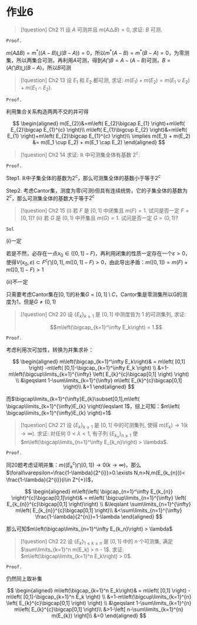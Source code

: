 # 作业6

> [!question] Ch2 11
> 设 $A$ 可测并且 $m(A \triangle B) = 0$, 求证: $B$ 可测.

`Proof.`

$m(A\Delta B)=m^{*}\left( (A-B)\bigcup(B-A) \right)=0$，所以$m^{*}(A-B)=m^{*}(B-A)=0$，为零测集，所以两集合可测，再利用$A$可测，得到$A\bigcap B=A-(A-B)$可测，$B=\left( A\bigcap B \right)\bigcup(B-A)$，所以$B$可测


> [!question] Ch2 13
> 设 $E_1$ 和 $E_2$ 都可测, 求证: $m(E_1) + m(E_2) = m(E_1 \cup E_2) + m(E_1 \cap E_2)$.

`Proof.`

利用集合关系构造两两不交的并可得

$$
\begin{aligned}
m(E_{2})&=m\left( E_{2}\bigcap E_{1} \right)+m\left( E_{2}\bigcap E_{1}^{c} \right)\\
m\left( E_{1}\bigcup E_{2} \right)&=m\left(  E_{1} \right)+m\left( E_{2}\bigcap E_{1}^{c} \right)\\
\implies m(E_1) + m(E_2) &= m(E_1 \cup E_2) + m(E_1 \cap E_2)
\end{aligned}
$$




> [!question] Ch2 14
> 求证: $\mathbb{R}$ 中可测集全体有基数 $2^{c}$.

`Proof.`

Step1. $\mathbb{R}$中子集全体的基数为$2^{c}$，那么可测集全体的基数小于等于$2^{c}$

Step2. 考虑Cantor集，测度为零(可测)但具有连续统势，它的子集全体的基数为$2^{c}$，那么可测集全体的基数大于等于$2^{c}$


> [!question] Ch2 15
>  (i) 若 $F$ 是 $[0, 1]$ 中闭集且 $m(F) = 1$. 试问是否一定 $F = [0, 1]$?
> (ii) 若 $G$ 是 $(0, 1)$ 中开集且 $m(G) = 1$. 试问是否一定 $G = (0, 1)$?

`Sol`

(i)一定

若是不然，必存在一点$x_{0}\in \left( [0,1]-F \right)$，再利用闭集的性质一定存在一个$\varepsilon > 0$，使得$V(x_{0},\varepsilon)\subset F^{c}\bigcap[0,1],m\left( [0,1]-F\right)>0$，由此导出矛盾：$m\left( [0,1] \right)=m\left( F \right)+m([0,1]-F)>1$

(ii)不一定

只需要考虑Cantor集在$[0,1]$的补集$G=[0,1]\setminus C$，Cantor集是零测集所以G的测度为1，但是$G\neq (0,1)$





> [!question] Ch2 20
> 设 $\{E_k\}_{k \geq 1}$ 是 $[0, 1]$ 中测度皆为 1 的可测集列, 求证:
> 
> $$m\left(\bigcap_{k=1}^\infty E_k\right) = 1.$$
> 

`Proof.`

考虑利用次可加性，转换为并集求补：

$$
\begin{aligned}
m\left(\bigcap_{k=1}^\infty E_k\right)& = m\left( [0,1] \right) -m\left( [0,1]-\bigcap_{k=1}^\infty E_k \right) \\
&=1-m\left(\bigcup\limits_{k=1}^{\infty} \left( E_{k}^{c}\bigcap[0,1] \right) \right) \\
&\geqslant 1-\sum\limits_{k=1}^{\infty} m\left( E_{k}^{c}\bigcap[0,1] \right)\\
&=1
\end{aligned}
$$

而$\bigcap\limits_{k=1}^{\infty}E_{k}\subset[0,1],m\left( \bigcap\limits_{k=1}^{\infty}E_{k} \right)\leqslant 1$，综上可知：$m\left( \bigcap\limits_{k=1}^{\infty}E_{k} \right)=1$



> [!question] Ch2 21
> 设 $\{E_k\}_{k \geq 1}$ 是 $[0, 1]$ 中的可测集列, 使得 $m(E_k) \to 1 (k \to \infty)$. 
> 求证: 对任何 $0 < \lambda < 1$, 有子列 $\{E_{k_n}\}_{n \geq 1}$ 使 $m\left(\bigcap\limits_{n=1}^\infty E_{k_n}\right) > \lambda$.

`Proof.`

同20题考虑证明并集：$m\left( (E_{k}^{c})\bigcap[0,1] \right)\to 0(k\to \infty)$，那么$\forall\varepsilon=\frac{1-\lambda}{2^{i}}>0.\exists N,n>N,m(E_{k_{n}})< \frac{1-\lambda}{2^{i}}(i\in Z^{+})$，

$$
\begin{aligned}
m\left(\left( \bigcap_{n=1}^\infty E_{k_{n}} \right)^{c}\bigcap[0,1]\right)& = m\left( \bigcup\limits_{n=1}^{\infty} \left( E_{k_{n}}^{c}\bigcap[0,1] \right)\right) \\
&\leqslant \sum\limits_{n=1}^{\infty} m\left( E_{k_{n}}^{c}\bigcap[0,1] \right)\\
&<\sum\limits_{n=1}^{\infty} \frac{1-\lambda}{2^{n}}=1-\lambda
\end{aligned}
$$

那么可知$m\left(\bigcap\limits_{n=1}^\infty E_{k_n}\right) > \lambda$



> [!question] Ch2 22
>设 $\{E_k\}_{1 \leqslant k \leqslant n}$ 是 $[0, 1]$ 中的 $n$ 个可测集, 满足 $\sum\limits_{k=1}^n m(E_k) > n - 1$. 
>求证: $m\left(\bigcap\limits_{k=1}^n E_k\right) > 0$.


`Proof.`

仍然同上取补集

$$
\begin{aligned}
m\left(\bigcap_{k=1}^n E_k\right)& = m\left( [0,1] \right) -m\left( [0,1]-\bigcap_{k=1}^n E_k \right) \\
&=1-m\left(\bigcup\limits_{k=1}^{n} \left( E_{k}^{c}\bigcap[0,1] \right) \right) \\
&\geqslant 1-\sum\limits_{k=1}^{n} m\left( E_{k}^{c}\bigcap[0,1] \right)\\
&>1-\left[ n-\sum\limits_{k=1}^{n} m(E_{k}) \right]\\
&=0
\end{aligned}
$$
